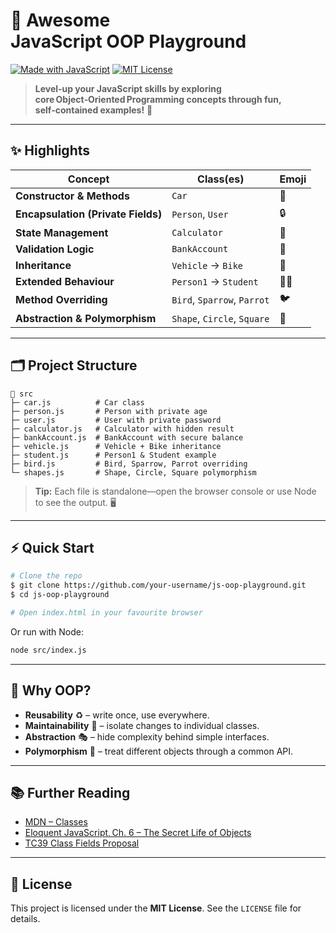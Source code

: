 # 🚀 Awesome JavaScript OOP Playground

[![Made with JavaScript](https://img.shields.io/badge/Made%20with-JavaScript-yellow?style=for-the-badge\&logo=javascript)](https://developer.mozilla.org/en-US/docs/Web/JavaScript)
[![MIT License](https://img.shields.io/badge/License-MIT-green?style=for-the-badge)](LICENSE)

> **Level‑up your JavaScript skills by exploring core Object‑Oriented Programming concepts through fun, self‑contained examples!** 🎉

---

## ✨ Highlights

| Concept                            | Class(es)                   | Emoji |
| ---------------------------------- | --------------------------- | ----- |
| **Constructor & Methods**          | `Car`                       | 🚗    |
| **Encapsulation (Private Fields)** | `Person`, `User`            | 🔒    |
| **State Management**               | `Calculator`                | 🧮    |
| **Validation Logic**               | `BankAccount`               | 🏦    |
| **Inheritance**                    | `Vehicle` → `Bike`          | 🚴    |
| **Extended Behaviour**             | `Person1` → `Student`       | 👨‍🎓 |
| **Method Overriding**              | `Bird`, `Sparrow`, `Parrot` | 🐦    |
| **Abstraction & Polymorphism**     | `Shape`, `Circle`, `Square` | 🔷    |

---

## 🗂️ Project Structure

```
📂 src
├─ car.js          # Car class
├─ person.js       # Person with private age
├─ user.js         # User with private password
├─ calculator.js   # Calculator with hidden result
├─ bankAccount.js  # BankAccount with secure balance
├─ vehicle.js      # Vehicle + Bike inheritance
├─ student.js      # Person1 & Student example
├─ bird.js         # Bird, Sparrow, Parrot overriding
└─ shapes.js       # Shape, Circle, Square polymorphism
```

> **Tip:** Each file is standalone—open the browser console or use Node to see the output. 🖥️

---

## ⚡ Quick Start

```bash
# Clone the repo
$ git clone https://github.com/your‑username/js‑oop‑playground.git
$ cd js‑oop‑playground

# Open index.html in your favourite browser
```

Or run with Node:

```bash
node src/index.js
```

---

## 🤔 Why OOP?

* **Reusability** ♻️ – write once, use everywhere.
* **Maintainability** 🧰 – isolate changes to individual classes.
* **Abstraction** 🎭 – hide complexity behind simple interfaces.
* **Polymorphism** 🧩 – treat different objects through a common API.

---

## 📚 Further Reading

* [MDN – Classes](https://developer.mozilla.org/en-US/docs/Web/JavaScript/Reference/Classes)
* [Eloquent JavaScript, Ch. 6 – The Secret Life of Objects](https://eloquentjavascript.net/06_object.html)
* [TC39 Class Fields Proposal](https://github.com/tc39/proposal-class-fields)

---

## 📝 License

This project is licensed under the **MIT License**. See the `LICENSE` file for details.


